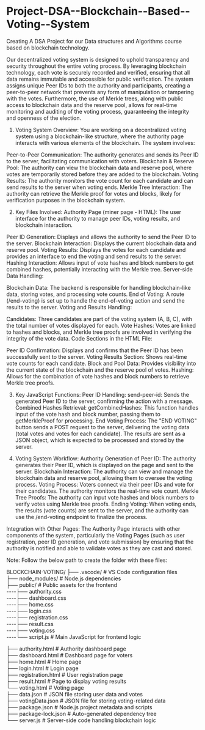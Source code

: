 # Project-DSA--Blockchain--Based--Voting--System

Creating A DSA Project for our Data structures and Algorithms course based on blockchain technology.

Our decentralized voting system is designed to uphold transparency and security throughout the entire voting process. By leveraging blockchain technology, each vote is securely recorded and verified, ensuring that all data remains immutable and accessible for public verification. The system assigns unique Peer IDs to both the authority and participants, creating a peer-to-peer network that prevents any form of manipulation or tampering with the votes. Furthermore, the use of Merkle trees, along with public access to blockchain data and the reserve pool, allows for real-time monitoring and auditing of the voting process, guaranteeing the integrity and openness of the election.



1. Voting System Overview:
You are working on a decentralized voting system using a blockchain-like structure, where the authority page interacts with various elements of the blockchain. The system involves:

Peer-to-Peer Communication: The authority generates and sends its Peer ID to the server, facilitating communication with voters.
Blockchain & Reserve Pool: The authority can view the blockchain data and reserve pool, where votes are temporarily stored before they are added to the blockchain.
Voting Results: The authority monitors the vote count for each candidate and can send results to the server when voting ends.
Merkle Tree Interaction: The authority can retrieve the Merkle proof for votes and blocks, likely for verification purposes in the blockchain system.

2. Key Files Involved:
Authority Page (miner page - HTML): The user interface for the authority to manage peer IDs, voting results, and blockchain interaction.

Peer ID Generation: Displays and allows the authority to send the Peer ID to the server.
Blockchain Interaction: Displays the current blockchain data and reserve pool.
Voting Results: Displays the votes for each candidate and provides an interface to end the voting and send results to the server.
Hashing Interaction: Allows input of vote hashes and block numbers to get combined hashes, potentially interacting with the Merkle tree.
Server-side Data Handling:

Blockchain Data: The backend is responsible for handling blockchain-like data, storing votes, and processing vote counts.
End of Voting: A route (/end-voting) is set up to handle the end-of-voting action and send the results to the server.
Voting and Results Handling:

Candidates: Three candidates are part of the voting system (A, B, C), with the total number of votes displayed for each.
Vote Hashes: Votes are linked to hashes and blocks, and Merkle tree proofs are involved in verifying the integrity of the vote data.
Code Sections in the HTML File:

Peer ID Confirmation: Displays and confirms that the Peer ID has been successfully sent to the server.
Voting Results Section: Shows real-time vote counts for each candidate.
Block and Pool Data: Provides visibility into the current state of the blockchain and the reserve pool of votes.
Hashing: Allows for the combination of vote hashes and block numbers to retrieve Merkle tree proofs.

3. Key JavaScript Functions:
Peer ID Handling:
send-peer-id: Sends the generated Peer ID to the server, confirming the action with a message.
Combined Hashes Retrieval:
getCombinedHashes: This function handles input of the vote hash and block number, passing them to getMerkleProof for processing.
End Voting Process:
The "END VOTING" button sends a POST request to the server, delivering the voting data (total votes and votes for each candidate).
The results are sent as a JSON object, which is expected to be processed and stored by the server.

4. Voting System Workflow:
Authority Generation of Peer ID: The authority generates their Peer ID, which is displayed on the page and sent to the server.
Blockchain Interaction: The authority can view and manage the blockchain data and reserve pool, allowing them to oversee the voting process.
Voting Process: Voters connect via their peer IDs and vote for their candidates. The authority monitors the real-time vote count.
Merkle Tree Proofs: The authority can input vote hashes and block numbers to verify votes using Merkle tree proofs.
Ending Voting: When voting ends, the results (vote counts) are sent to the server, and the authority can use the /end-voting endpoint to finalize the process.

Integration with Other Pages:
The Authority Page interacts with other components of the system, particularly the Voting Pages (such as user registration, peer ID generation, and vote submission) by ensuring that the authority is notified and able to validate votes as they are cast and stored.


Note: Follow the below path to create the folder with these files:

BLOCKCHAIN-VOTING/
├── .vscode/                # VS Code configuration files                                                                                                                  
├── node_modules/           # Node.js dependencies                                                                                                                        
├── public/                 # Public assets for the frontend                                                                                                              
----├── authority.css                                                                                                                                                    
----├── dashboard.css                                                                                                                                                    
----├── home.css                                                                                                                                                         
----├── login.css                                                                                                                                                        
----├── registration.css                                                                                                                                                 
----├── result.css                                                                                                                                                       
----├── voting.css                                                                                                                                                       
----└── script.js           # Main JavaScript for frontend logic                                                                                                         
                                                                                                                                                                         
├── authority.html          # Authority dashboard page                                                                                                                   
├── dashboard.html          # Dashboard page for voters                                                                                                                  
├── home.html               # Home page                                                                                                                                  
├── login.html              # Login page                                                                                                                                 
├── registration.html       # User registration page                                                                                                                     
├── result.html             # Page to display voting results                                                                                                             
└── voting.html             # Voting page                                                                                                                                
├── data.json               # JSON file storing user data and votes                                                                                                      
├── votingData.json         # JSON file for storing voting-related data                                                                                                  
├── package.json            # Node.js project metadata and scripts                                                                                                       
├── package-lock.json       # Auto-generated dependency tree                                                                                                             
└── server.js               # Server-side code handling blockchain logic                                                                                                 

